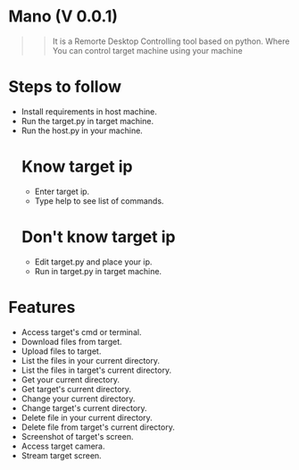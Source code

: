 # Mano (V 0.0.1)
>> It is a Remorte Desktop Controlling  tool based on python. Where You can control target machine using your machine

# Steps to follow 
  * Install requirements in host machine.
  * Run the target.py in target machine.
  * Run the host.py in your machine.
    # Know target ip  
      * Enter target ip. 
      * Type help to see list of commands.
    # Don't know target ip
      * Edit target.py and place your ip.
      * Run in target.py in target machine.
      
# Features
  * Access target's cmd or terminal.
  * Download files from target.
  * Upload files to target.
  * List the files in your current directory.
  * List the files in target's current directory.
  * Get your current directory.
  * Get target's current directory.
  * Change your current directory.
  * Change target's current directory.
  * Delete file in your current directory.
  * Delete file from target's current directory.
  * Screenshot of target's screen.
  * Access target camera.
  * Stream target screen.
